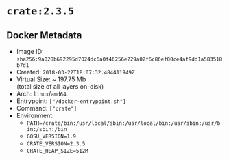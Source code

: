 # `crate:2.3.5`

## Docker Metadata

- Image ID: `sha256:9a028b692295d7024dc6a0f46256e229a02f6c86ef00ce4af9dd1a583518b7d1`
- Created: `2018-03-22T18:07:32.484411949Z`
- Virtual Size: ~ 197.75 Mb  
  (total size of all layers on-disk)
- Arch: `linux`/`amd64`
- Entrypoint: `["/docker-entrypoint.sh"]`
- Command: `["crate"]`
- Environment:
  - `PATH=/crate/bin:/usr/local/sbin:/usr/local/bin:/usr/sbin:/usr/bin:/sbin:/bin`
  - `GOSU_VERSION=1.9`
  - `CRATE_VERSION=2.3.5`
  - `CRATE_HEAP_SIZE=512M`
